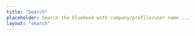 ```yaml
---
title: "Search"
placeholder: Search the bluebook with company/profile/user name ...
layout: "search"
---
```

